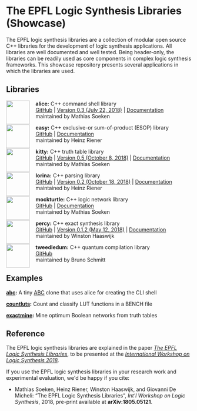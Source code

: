 # The EPFL Logic Synthesis Libraries (Showcase)

The EPFL logic synthesis libraries are a collection of modular open source C++
libraries for the development of logic synthesis applications.  All libraries
are well documented and well tested.  Being header-only, the libraries can be
readily used as core components in complex logic synthesis frameworks.  This
showcase repository presents several applications in which the libraries are
used.

## Libraries

<img src="https://cdn.rawgit.com/msoeken/alice/master/alice.svg" width="64" height="64" align="left" style="margin-right: 12pt" />

**alice:** C++ command shell library
 <br>
[GitHub](https://github.com/msoeken/alice) | [Version 0.3 (July 22, 2018)](https://github.com/msoeken/alice/releases) | [Documentation](http://libalice.readthedocs.io/en/latest/) <br>
maintained by Mathias Soeken

<img src="https://cdn.rawgit.com/hriener/easy/master/easy.svg" width="64" height="64" align="left" style="margin-right: 12pt" />

**easy:** C++ exclusive-or sum-of-product (ESOP) library
 <br>
[GitHub](https://github.com/hriener/easy) | [Documentation](http://easy.readthedocs.io/en/latest/) <br>
maintained by Heinz Riener

<img src="https://cdn.rawgit.com/msoeken/kitty/master/kitty.svg" width="64" height="64" align="left" style="margin-right: 12pt" />

**kitty:** C++ truth table library <br>
[GitHub](https://github.com/msoeken/kitty) | [Version 0.5 (October 8, 2018)](https://github.com/msoeken/kitty/releases) | [Documentation](http://libkitty.readthedocs.io/en/latest/) <br>
maintained by Mathias Soeken

<img src="https://cdn.rawgit.com/hriener/lorina/master/lorina.svg" width="64" height="64" align="left" style="margin-right: 12pt" />

**lorina:** C++ parsing library <br>
[GitHub](https://github.com/hriener/lorina) | [Version 0.2 (October 18, 2018)](https://github.com/hriener/lorina/releases) | [Documentation](http://lorina.readthedocs.io/en/latest/) <br>
maintained by Heinz Riener

<img src="https://cdn.rawgit.com/lsils/mockturtle/master/mockturtle.svg" width="64" height="64" align="left" style="margin-right: 12pt" />

**mockturtle:** C++ logic network library <br>
[GitHub](https://github.com/lsils/mockturtle) | [Documentation](http://mockturtle.readthedocs.io/en/latest/) <br>
maintained by Mathias Soeken

<img src="https://cdn.rawgit.com/whaaswijk/percy/master/percy.svg" width="64" height="64" align="left" style="margin-right: 12pt" />

**percy:** C++ exact synthesis library <br>
[GitHub](https://github.com/whaaswijk/percy) | [Version 0.1.2 (May 12, 2018)](https://github.com/whaaswijk/percy/releases/) | [Documentation](http://percy.readthedocs.io/en/latest/) <br>
maintained by Winston Haaswijk

<img src="https://cdn.rawgit.com/boschmitt/tweedledum/master/tweedledum.svg" width="64" height="64" align="left" style="margin-right: 12pt" />

**tweedledum:** C++ quantum compilation library <br>
[GitHub](https://github.com/boschmitt/tweedledum) <br>
maintained by Bruno Schmitt

## Examples

**[abc](examples/abc):** A tiny [ABC](https://bitbucket.org/alanmi/abc) clone that uses alice for creating the CLI shell

**[countluts](examples/countluts):** Count and classify LUT functions in a BENCH file

**[exactmine](examples/exactmine):** Mine optimum Boolean networks from truth tables

## Reference

The EPFL logic synthesis libraries are explained in the paper [*The EPFL Logic Synthesis Libraries*](https://arxiv.org/abs/1805.05121), to be presented at the [*International Workshop on Logic Synthesis 2018*](http://www.iwls.org/iwls2018/).

If you use the EPFL logic synthesis libraries in your research work and experimental evaluation, we'd be happy if you cite:

* Mathias Soeken, Heinz Riener, Winston Haaswijk, and Giovanni De Micheli: “The EPFL Logic Synthesis Libraries”, *Int'l Workshop on Logic Synthesis*, 2018, pre-print available at **arXiv:1805.05121**.


